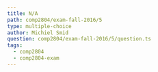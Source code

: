 ```yaml
---
title: N/A
path: comp2804/exam-fall-2016/5
type: multiple-choice
author: Michiel Smid
question: comp2804/exam-fall-2016/5/question.ts
tags:
  - comp2804
  - comp2804-exam
---
```


